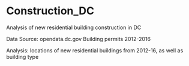 # Construction_DC
Analysis of new residential building construction in DC

Data Source: opendata.dc.gov Building permits 2012-2016

Analysis: locations of new residential buildings from 2012-16, as well as building type
